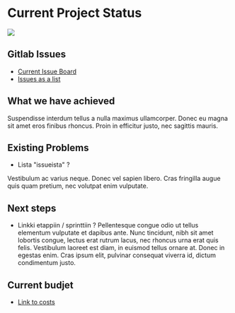 # Current Project Status 


[![](http://img.youtube.com/vi/W9_H2HOl-1U/0.jpg)](http://www.youtube.com/watch?v=W9_H2HOl-1U "")


## Gitlab Issues

* [Current Issue Board](https://gitlab.labranet.jamk.fi/open-project-framework/opf-vanilla-en/boards)
* [Issues as a list ](https://gitlab.labranet.jamk.fi/open-project-framework/opf-vanilla-en/issues)



## What we have achieved

Suspendisse interdum tellus a nulla maximus ullamcorper. Donec eu magna sit amet eros finibus rhoncus. Proin in efficitur justo, nec sagittis mauris. 

## Existing Problems

* Lista "issueista" ?

Vestibulum ac varius neque. Donec vel sapien libero. Cras fringilla augue quis quam pretium, nec volutpat enim vulputate. 

## Next steps


* Linkki etappiin / sprinttiin ?
Pellentesque congue odio ut tellus elementum vulputate et dapibus ante. Nunc tincidunt, nibh sit amet lobortis congue, lectus erat rutrum lacus, nec rhoncus urna erat quis felis. Vestibulum laoreet est diam, in euismod tellus ornare at. Donec in egestas enim. Cras ipsum elit, pulvinar consequat viverra id, dictum condimentum justo.


## Current budjet

* [Link to costs]()
